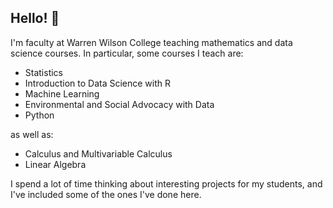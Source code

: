 ## Hello! 👋  

I'm faculty at Warren Wilson College teaching mathematics and data science courses.  In particular, some courses I teach are:

  + Statistics
  + Introduction to Data Science with R
  + Machine Learning
  + Environmental and Social Advocacy with Data
  + Python

as well as:

  +  Calculus and Multivariable Calculus
  +  Linear Algebra

I spend a lot of time thinking about interesting projects for my students, and I've included some of the ones I've done here.



<!--
**hrosson/hrosson** is a ✨ _special_ ✨ repository because its `README.md` (this file) appears on your GitHub profile.

Here are some ideas to get you started:

- 🔭 I’m currently working on ...
- 🌱 I’m currently learning ...
- 👯 I’m looking to collaborate on ...
- 🤔 I’m looking for help with ...
- 💬 Ask me about ...
- 📫 How to reach me: ...
- 😄 Pronouns: ...
- ⚡ Fun fact: ...
-->
